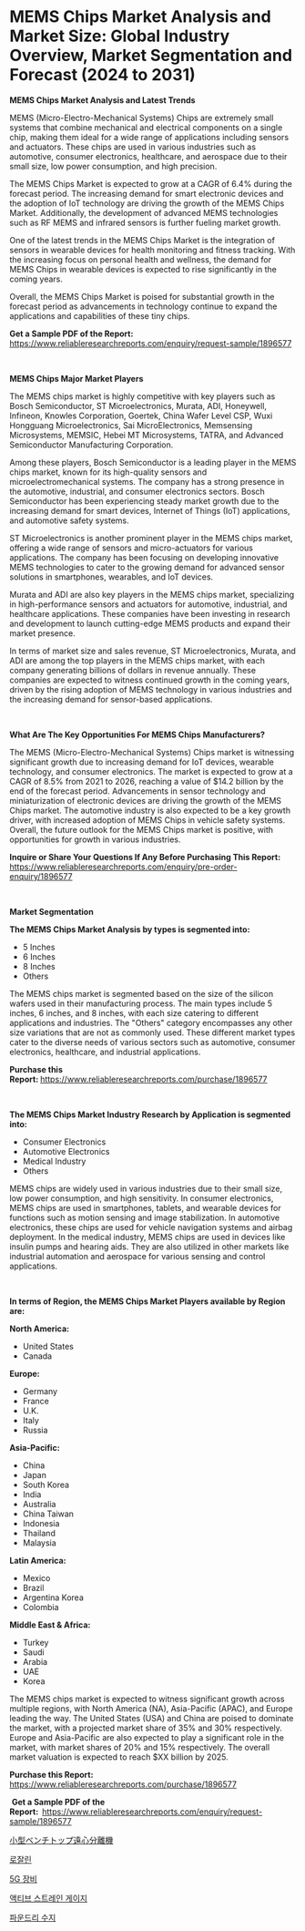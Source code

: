 <p><h1>MEMS Chips Market Analysis and Market Size: Global Industry Overview, Market Segmentation and Forecast (2024 to 2031)</h1></p><p><strong>MEMS Chips Market Analysis and Latest Trends</strong></p>
<p><p>MEMS (Micro-Electro-Mechanical Systems) Chips are extremely small systems that combine mechanical and electrical components on a single chip, making them ideal for a wide range of applications including sensors and actuators. These chips are used in various industries such as automotive, consumer electronics, healthcare, and aerospace due to their small size, low power consumption, and high precision.</p><p>The MEMS Chips Market is expected to grow at a CAGR of 6.4% during the forecast period. The increasing demand for smart electronic devices and the adoption of IoT technology are driving the growth of the MEMS Chips Market. Additionally, the development of advanced MEMS technologies such as RF MEMS and infrared sensors is further fueling market growth.</p><p>One of the latest trends in the MEMS Chips Market is the integration of sensors in wearable devices for health monitoring and fitness tracking. With the increasing focus on personal health and wellness, the demand for MEMS Chips in wearable devices is expected to rise significantly in the coming years.</p><p>Overall, the MEMS Chips Market is poised for substantial growth in the forecast period as advancements in technology continue to expand the applications and capabilities of these tiny chips.</p></p>
<p><strong>Get a Sample PDF of the Report:&nbsp;</strong> <a href="https://www.reliableresearchreports.com/enquiry/request-sample/1896577">https://www.reliableresearchreports.com/enquiry/request-sample/1896577</a></p>
<p>&nbsp;</p>
<p><strong>MEMS Chips Major Market Players</strong></p>
<p><p>The MEMS chips market is highly competitive with key players such as Bosch Semiconductor, ST Microelectronics, Murata, ADI, Honeywell, Infineon, Knowles Corporation, Goertek, China Wafer Level CSP, Wuxi Hongguang Microelectronics, Sai MicroElectronics, Memsensing Microsystems, MEMSIC, Hebei MT Microsystems, TATRA, and Advanced Semiconductor Manufacturing Corporation.</p><p>Among these players, Bosch Semiconductor is a leading player in the MEMS chips market, known for its high-quality sensors and microelectromechanical systems. The company has a strong presence in the automotive, industrial, and consumer electronics sectors. Bosch Semiconductor has been experiencing steady market growth due to the increasing demand for smart devices, Internet of Things (IoT) applications, and automotive safety systems.</p><p>ST Microelectronics is another prominent player in the MEMS chips market, offering a wide range of sensors and micro-actuators for various applications. The company has been focusing on developing innovative MEMS technologies to cater to the growing demand for advanced sensor solutions in smartphones, wearables, and IoT devices.</p><p>Murata and ADI are also key players in the MEMS chips market, specializing in high-performance sensors and actuators for automotive, industrial, and healthcare applications. These companies have been investing in research and development to launch cutting-edge MEMS products and expand their market presence.</p><p>In terms of market size and sales revenue, ST Microelectronics, Murata, and ADI are among the top players in the MEMS chips market, with each company generating billions of dollars in revenue annually. These companies are expected to witness continued growth in the coming years, driven by the rising adoption of MEMS technology in various industries and the increasing demand for sensor-based applications.</p></p>
<p>&nbsp;</p>
<p><strong>What Are The Key Opportunities For MEMS Chips Manufacturers?</strong></p>
<p><p>The MEMS (Micro-Electro-Mechanical Systems) Chips market is witnessing significant growth due to increasing demand for IoT devices, wearable technology, and consumer electronics. The market is expected to grow at a CAGR of 8.5% from 2021 to 2026, reaching a value of $14.2 billion by the end of the forecast period. Advancements in sensor technology and miniaturization of electronic devices are driving the growth of the MEMS Chips market. The automotive industry is also expected to be a key growth driver, with increased adoption of MEMS Chips in vehicle safety systems. Overall, the future outlook for the MEMS Chips market is positive, with opportunities for growth in various industries.</p></p>
<p><strong>Inquire or Share Your Questions If Any Before Purchasing This Report:</strong> <a href="https://www.reliableresearchreports.com/enquiry/pre-order-enquiry/1896577">https://www.reliableresearchreports.com/enquiry/pre-order-enquiry/1896577</a></p>
<p>&nbsp;</p>
<p><strong>Market Segmentation</strong></p>
<p><strong>The MEMS Chips Market Analysis by types is segmented into:</strong></p>
<p><ul><li>5 Inches</li><li>6 Inches</li><li>8 Inches</li><li>Others</li></ul></p>
<p><p>The MEMS chips market is segmented based on the size of the silicon wafers used in their manufacturing process. The main types include 5 inches, 6 inches, and 8 inches, with each size catering to different applications and industries. The "Others" category encompasses any other size variations that are not as commonly used. These different market types cater to the diverse needs of various sectors such as automotive, consumer electronics, healthcare, and industrial applications.</p></p>
<p><strong>Purchase this Report:&nbsp;</strong><a href="https://www.reliableresearchreports.com/purchase/1896577">https://www.reliableresearchreports.com/purchase/1896577</a></p>
<p>&nbsp;</p>
<p><strong>The MEMS Chips Market Industry Research by Application is segmented into:</strong></p>
<p><ul><li>Consumer Electronics</li><li>Automotive Electronics</li><li>Medical Industry</li><li>Others</li></ul></p>
<p><p>MEMS chips are widely used in various industries due to their small size, low power consumption, and high sensitivity. In consumer electronics, MEMS chips are used in smartphones, tablets, and wearable devices for functions such as motion sensing and image stabilization. In automotive electronics, these chips are used for vehicle navigation systems and airbag deployment. In the medical industry, MEMS chips are used in devices like insulin pumps and hearing aids. They are also utilized in other markets like industrial automation and aerospace for various sensing and control applications.</p></p>
<p>&nbsp;</p>
<p><strong>In terms of Region, the MEMS Chips Market Players available by Region are:</strong></p>
<p>
    <p> <strong> North America: </strong>
        <ul>
            <li>United States</li>
            <li>Canada</li>
        </ul>
        </p> 
    <p> <strong> Europe: </strong>
        <ul>
            <li>Germany</li>
            <li>France</li>
            <li>U.K.</li>
            <li>Italy</li>
            <li>Russia</li>
        </ul>
        </p> 
    <p> <strong> Asia-Pacific: </strong>
        <ul>
            <li>China</li>
            <li>Japan</li>
            <li>South Korea</li>
            <li>India</li>
            <li>Australia</li>
            <li>China Taiwan</li>
            <li>Indonesia</li>
            <li>Thailand</li>
            <li>Malaysia</li>
        </ul>
        </p> 
    <p> <strong> Latin America: </strong>
        <ul>
            <li>Mexico</li>
            <li>Brazil</li>
            <li>Argentina Korea</li>
            <li>Colombia</li>
        </ul>
        </p> 
    <p> <strong> Middle East & Africa: </strong>
        <ul>
            <li>Turkey</li>
            <li>Saudi</li>
            <li>Arabia</li>
            <li>UAE</li>
            <li>Korea</li>
        </ul>
    </p>
    </p>
<p><p>The MEMS chips market is expected to witness significant growth across multiple regions, with North America (NA), Asia-Pacific (APAC), and Europe leading the way. The United States (USA) and China are poised to dominate the market, with a projected market share of 35% and 30% respectively. Europe and Asia-Pacific are also expected to play a significant role in the market, with market shares of 20% and 15% respectively. The overall market valuation is expected to reach $XX billion by 2025.</p></p>
<p><strong>Purchase this Report: </strong><a href="https://www.reliableresearchreports.com/purchase/1896577">https://www.reliableresearchreports.com/purchase/1896577</a></p>
<p>&nbsp;<strong>Get a Sample PDF of the Report:&nbsp;&nbsp;</strong><a href="https://www.reliableresearchreports.com/enquiry/request-sample/1896577">https://www.reliableresearchreports.com/enquiry/request-sample/1896577</a></p>
<p><strong></strong></p>
<p><p><a href="https://github.com/EthanMorar2011/Market-Research-Report-List-1/blob/main/364139711875.md">小型ベンチトップ遠心分離機</a></p><p><a href="https://medium.com/@mayekuhic00/%EB%A1%9C%EC%9E%98%EB%A6%B0-%EC%8B%9C%EC%9E%A5-%ED%86%B5%EC%B0%B0-%EC%8B%9C%EC%9E%A5-%EB%8F%99%ED%96%A5-%EC%84%B1%EC%9E%A5-%EC%98%88%EC%83%81-2024%EB%85%84%EB%B6%80%ED%84%B0-2031%EB%85%84%EA%B9%8C%EC%A7%80-f48b5b77f8c3">로잘린</a></p><p><a href="https://github.com/WilburKihn5676/Market-Research-Report-List-1/blob/main/858915811053.md">5G 장비</a></p><p><a href="https://medium.com/@lizaheller2023/%ED%99%9C%EC%84%B1-%EC%9D%91%EB%A0%A5-%EA%B2%8C%EC%9D%B4%EC%A7%80-%EC%8B%9C%EC%9E%A5-%EA%B7%9C%EB%AA%A8-%EC%8B%9C%EC%9E%A5-%EC%A0%84%EB%A7%9D-%EB%B0%8F-%EC%8B%9C%EC%9E%A5-%EC%98%88%EC%B8%A1-2024%EB%85%84%EB%B6%80%ED%84%B0-2031%EB%85%84-25ed1fd84da8">액티브 스트레인 게이지</a></p><p><a href="https://github.com/wallacBahrtyinger567686/Market-Research-Report-List-1/blob/main/375141811054.md">파운드리 수지</a></p></p>